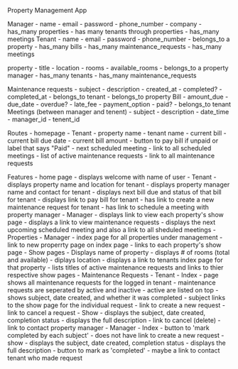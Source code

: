 Property Management App

Manager
	- name
	- email
	- password
	- phone_number
	- company
	- has_many properties
	- has many tenants through properties
	- has_many meetings
Tenant
	- name
	- email
	- password
	- phone_number
	- belongs_to a property
	- has_many bills
	- has_many maintenance_requests
	- has_many meetings

property
	- title
	- location
	- rooms
	- available_rooms
	- belongs_to a property manager
	- has_many tenants
	- has_many maintenance_requests
<!-- account
	- manager_id
	- tenent_id
	- property_id
	- bills
	- service_requests -->
Maintenance requests
	- subject
	- description
	- created_at
	- completed?
	- completed_at
	- belongs_to tenant
	- belongs_to property
Bill
	- amount_due
	- due_date
	- overdue?
	- late_fee
	- payment_option
	- paid?
	- belongs_to tenant
Meetings (between manager and tenent)
	- subject
	- description
	- date_time
	- manager_id
	- tenent_id

Routes
	- homepage - Tenant
		- property name
		- tenant name
		- current bill
			- current bill due date 
			- current bill amount
			- button to pay bill if unpaid or label that says "Paid"
		- next scheduled meeting
			- link to all scheduled meetings
		- list of active maintenance requests
			- link to all maintenance requests


Features
	- home page
		- displays welcome with name of user
		- Tenant
			- displays property name and location for tenant
			- displays property manager name and contact for tenant
			- displays next bill due and status of that bill for tenant
			- displays link to pay bill for tenant
			- has link to create a new maintenance request for tenant
			- has link to schedule a meeting with property manager
		- Manager
			- displays link to view each property's show page
			- displays a link to view maintenance requests
			- displays the next upcoming scheduled meeting and also a link to all sheduled meetings
	- Properties
	 	- Manager
		 	- index page for all properties under management
		 	- link to new properrty page on index page
		 	- links to each property's show page
	 	- Show pages
	 		- Displays name of property
	 		- displays # of rooms (total and available)
	 		- diplays location
	 		- displays a link to tenants index page for that property
	 		- lists titles of active maintenance requests and links to thier respective show pages
	- Maintenance Requests
		- Tenant
			- Index
			 	- page shows all maintenance requests for the logged in tenant
				- maintenance requests are seperated by active and inactive
				- active are listed on top
				- shows subject, date created, and whether it was completed
				- subject links to the show page for the individual request
				- link to create a new request
				- link to cancel a request
			- Show
				- displays the subject, date created, completion status
				- displays the full description
				- link to cancel (delete)
				- link to contact property manager
		-	Manager
			- Index
				- button to 'mark completed by each subject'
				- does not have link to create a new request
			- show
				- displays the subject, date created, completion status
				- displays the full description
				- button to mark as 'completed'
				- maybe a link to contact tenant who made request





